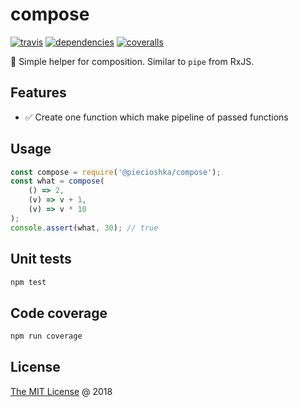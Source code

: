 # compose

[![travis](https://img.shields.io/travis/piecioshka/compose.svg)](https://travis-ci.org/piecioshka/compose)
[![dependencies](https://david-dm.org/piecioshka/compose.svg)](https://github.com/piecioshka/compose)
[![coveralls](https://coveralls.io/repos/github/piecioshka/compose/badge.svg?branch=master)](https://coveralls.io/github/piecioshka/compose?branch=master)

:hammer: Simple helper for composition. Similar to `pipe` from RxJS.

## Features

* :white_check_mark: Create one function which make pipeline of passed functions

## Usage

```javascript
const compose = require('@piecioshka/compose');
const what = compose(
    () => 2,
    (v) => v + 1,
    (v) => v * 10
);
console.assert(what, 30); // true
```

## Unit tests

```bash
npm test
```

## Code coverage

```bash
npm run coverage
```

## License

[The MIT License](http://piecioshka.mit-license.org) @ 2018
